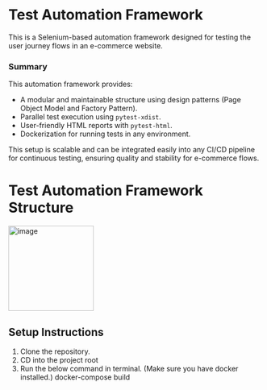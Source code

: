 # Test Automation Framework

This is a Selenium-based automation framework designed for testing the user journey flows in an e-commerce website.

### **Summary**

This automation framework provides:
- A modular and maintainable structure using design patterns (Page Object Model and Factory Pattern).
- Parallel test execution using `pytest-xdist`.
- User-friendly HTML reports with `pytest-html`.
- Dockerization for running tests in any environment.

This setup is scalable and can be integrated easily into any CI/CD pipeline for continuous testing, ensuring quality and stability for e-commerce flows.

# Test Automation Framework Structure
<img width="169" alt="image" src="https://github.com/user-attachments/assets/ee6d1d3a-ebbc-46d0-af0c-fefa2dc77762">


## Setup Instructions

1. Clone the repository.
2. CD into the project root 
3. Run the below command in terminal. (Make sure you have docker installed.)
     docker-compose build
